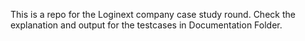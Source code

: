 This is a repo for the Loginext company case study round.
Check the explanation and output for the testcases in Documentation Folder.
